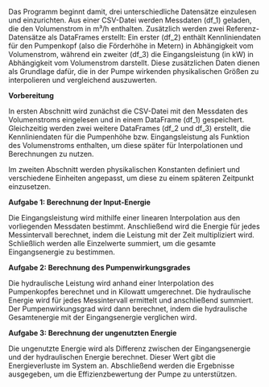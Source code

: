 Das Programm beginnt damit, drei unterschiedliche Datensätze einzulesen und einzurichten. Aus einer CSV-Datei werden Messdaten (df_1) geladen, die den Volumenstrom in m³/h enthalten. Zusätzlich werden zwei Referenz-Datensätze als DataFrames erstellt: Ein erster (df_2) enthält Kennliniendaten für den Pumpenkopf (also die Förderhöhe in Metern) in Abhängigkeit vom Volumenstrom, während ein zweiter (df_3) die Eingangsleistung (in kW) in Abhängigkeit vom Volumenstrom darstellt. Diese zusätzlichen Daten dienen als Grundlage dafür, die in der Pumpe wirkenden physikalischen Größen zu interpolieren und vergleichend auszuwerten.

**Vorbereitung**

In ersten Abschnitt wird zunächst die CSV-Datei mit den Messdaten des Volumenstroms eingelesen und in einem DataFrame (df_1) gespeichert. Gleichzeitig werden zwei weitere DataFrames (df_2 und df_3) erstellt, die Kennliniendaten für die Pumpenhöhe bzw. Eingangsleistung als Funktion des Volumenstroms enthalten, um diese später für Interpolationen und Berechnungen zu nutzen.

Im zweiten Abschnitt werden physikalischen Konstanten definiert und verschiedene Einheiten angepasst, um diese zu einem späteren Zeitpunkt einzusetzen.

**Aufgabe 1: Berechnung der Input-Energie** 

Die Eingangsleistung wird mithilfe einer linearen Interpolation aus den vorliegenden Messdaten bestimmt. Anschließend wird die Energie für jedes Messintervall berechnet, indem die Leistung mit der Zeit multipliziert wird. Schließlich werden alle Einzelwerte summiert, um die gesamte Eingangsenergie zu bestimmen.

**Aufgabe 2: Berechnung des Pumpenwirkungsgrades** 

Die hydraulische Leistung wird anhand einer Interpolation des Pumpenkopfes berechnet und in Kilowatt umgerechnet. Die hydraulische Energie wird für jedes Messintervall ermittelt und anschließend summiert. Der Pumpenwirkungsgrad wird dann berechnet, indem die hydraulische Gesamtenergie mit der Eingangsenergie verglichen wird.

**Aufgabe 3: Berechnung der ungenutzten Energie** 

Die ungenutzte Energie wird als Differenz zwischen der Eingangsenergie und der hydraulischen Energie berechnet. Dieser Wert gibt die Energieverluste im System an. Abschließend werden die Ergebnisse ausgegeben, um die Effizienzbewertung der Pumpe zu unterstützen.

